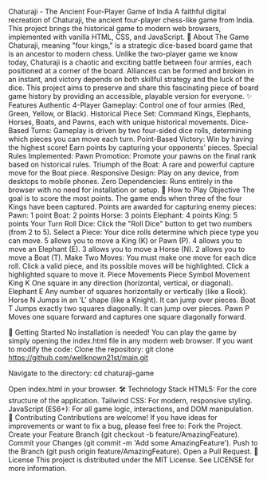 Chaturaji - The Ancient Four-Player Game of India
A faithful digital recreation of Chaturaji, the ancient four-player chess-like game from India. This project brings the historical game to modern web browsers, implemented with vanilla HTML, CSS, and JavaScript.
📜 About The Game
Chaturaji, meaning "four kings," is a strategic dice-based board game that is an ancestor to modern chess. Unlike the two-player game we know today, Chaturaji is a chaotic and exciting battle between four armies, each positioned at a corner of the board. Alliances can be formed and broken in an instant, and victory depends on both skillful strategy and the luck of the dice.
This project aims to preserve and share this fascinating piece of board game history by providing an accessible, playable version for everyone.
✨ Features
Authentic 4-Player Gameplay: Control one of four armies (Red, Green, Yellow, or Black).
Historical Piece Set: Command Kings, Elephants, Horses, Boats, and Pawns, each with unique historical movements.
Dice-Based Turns: Gameplay is driven by two four-sided dice rolls, determining which pieces you can move each turn.
Point-Based Victory: Win by having the highest score! Earn points by capturing your opponents' pieces.
Special Rules Implemented:
Pawn Promotion: Promote your pawns on the final rank based on historical rules.
Triumph of the Boat: A rare and powerful capture move for the Boat piece.
Responsive Design: Play on any device, from desktops to mobile phones.
Zero Dependencies: Runs entirely in the browser with no need for installation or setup.
🎲 How to Play
Objective
The goal is to score the most points. The game ends when three of the four Kings have been captured.
Points are awarded for capturing enemy pieces:
Pawn: 1 point
Boat: 2 points
Horse: 3 points
Elephant: 4 points
King: 5 points
Your Turn
Roll Dice: Click the "Roll Dice" button to get two numbers (from 2 to 5).
Select a Piece: Your dice rolls determine which piece type you can move.
5 allows you to move a King (K) or Pawn (P).
4 allows you to move an Elephant (E).
3 allows you to move a Horse (N).
2 allows you to move a Boat (T).
Make Two Moves: You must make one move for each dice roll. Click a valid piece, and its possible moves will be highlighted. Click a highlighted square to move it.
Piece Movements
Piece
Symbol
Movement
King
K
One square in any direction (horizontal, vertical, or diagonal).
Elephant
E
Any number of squares horizontally or vertically (like a Rook).
Horse
N
Jumps in an 'L' shape (like a Knight). It can jump over pieces.
Boat
T
Jumps exactly two squares diagonally. It can jump over pieces.
Pawn
P
Moves one square forward and captures one square diagonally forward.

🚀 Getting Started
No installation is needed! You can play the game by simply opening the index.html file in any modern web browser.
If you want to modify the code:
Clone the repository:
git clone https://github.com/wellknown21st/main.git


Navigate to the directory:
cd chaturaji-game


Open index.html in your browser.
🛠️ Technology Stack
HTML5: For the core structure of the application.
Tailwind CSS: For modern, responsive styling.
JavaScript (ES6+): For all game logic, interactions, and DOM manipulation.
🤝 Contributing
Contributions are welcome! If you have ideas for improvements or want to fix a bug, please feel free to:
Fork the Project.
Create your Feature Branch (git checkout -b feature/AmazingFeature).
Commit your Changes (git commit -m 'Add some AmazingFeature').
Push to the Branch (git push origin feature/AmazingFeature).
Open a Pull Request.
📄 License
This project is distributed under the MIT License. See LICENSE for more information.

